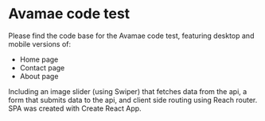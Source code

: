 # Avamae code test

Please find the code base for the Avamae code test, featuring desktop and mobile versions of:

- Home page
- Contact page
- About page

Including an image slider (using Swiper) that fetches data from the api, a form that submits data to the api, and client side routing using Reach router. SPA was created with Create React App.
